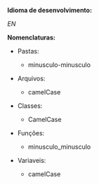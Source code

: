 **Idioma de desenvolvimento:**

   *EN*

**Nomenclaturas:**

  * Pastas:

      - minusculo-minusculo

  * Arquivos:

      - camelCase

  * Classes:

      - CamelCase

  * Funções:

    - minusculo_minusculo

  * Variaveis:
    
       - camelCase
